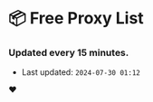 # :package: Free Proxy List
### Updated every 15 minutes.

- Last updated: `2024-07-30 01:12`

:heart:
